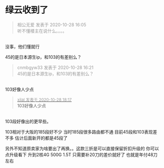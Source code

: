 # 绿云收到了


<div class="quote"><blockquote><font color="#999999">相公无爱 发表于 2020-10-28 16:05</font><br />
<font color="#999999">听不懂楼主在说什么。。。。</font></blockquote></div><br />
没事，他们懂就行

45的是日本源生ip，和103的有差别么？

<div class="quote"><blockquote><font color="#999999">cnmbgyw33 发表于 2020-10-28 16:21</font><br />
<font color="#999999">45的是日本源生ip，和103的有差别么？</font></blockquote></div><br />
103好像人少点

<div class="quote"><blockquote><font size="2"><a href="https://www.hostloc.com/forum.php?mod=redirect&amp;goto=findpost&amp;pid=9365430&amp;ptid=759437" target="_blank"><font color="#999999">xilal 发表于 2020-10-28 18:17</font></a></font><br />
103好像人少点</blockquote></div><br />
103段好像出的更早些。

103相对于大阪的185段好不少 当时185段很多路由都不通 目前45段和103表现差不多 估计后面新开的都是45段了<img id="aimg_ltQ66" onclick="zoom(this, this.src, 0, 0, 0)" class="zoom" src="https://cdn.jsdelivr.net/gh/hishis/forum-master/public/images/patch.gif" onmouseover="img_onmouseoverfunc(this)" onload="thumbImg(this)" border="0" alt="" />

另外不知道原卖家为啥要出了再换。。这款三折是可以直接保留折扣升级的 你可以点升级看下 升到2核4G 500G 1.5T 只需要补20刀的差价就好了 也就是年付48刀左右 
